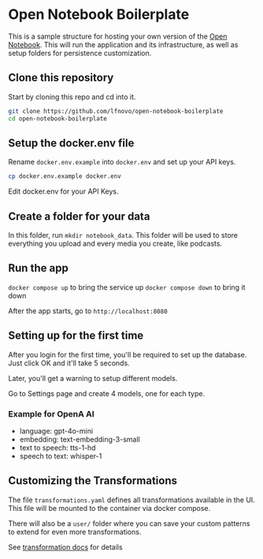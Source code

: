 # Open Notebook Boilerplate

This is a sample structure for hosting your own version of the [Open Notebook](https://github.com/lfnovo/open-notebook). This will run the application and its infrastructure, as well as setup folders for persistence customization. 

## Clone this repository

Start by cloning this repo and cd into it.

```bash
git clone https://github.com/lfnovo/open-notebook-boilerplate
cd open-notebook-boilerplate
````

## Setup the docker.env file

Rename `docker.env.example` into `docker.env` and set up your API keys.

```bash
cp docker.env.example docker.env
```

Edit docker.env for your API Keys.

## Create a folder for your data

In this folder, run `mkdir notebook_data`. This folder will be used to store everything you upload and every media you create, like podcasts. 

## Run the app

`docker compose up` to bring the service up
`docker compose down` to bring it down

After the app starts, go to `http://localhost:8080`

## Setting up for the first time

After you login for the first time, you'll be required to set up the database.
Just click OK and it'll take 5 seconds. 

Later, you'll get a warning to setup different models. 

Go to Settings page and create 4 models, one for each type. 

### Example for OpenA AI

- language: gpt-4o-mini
- embedding: text-embedding-3-small
- text to speech: tts-1-hd
- speech to text: whisper-1

## Customizing the Transformations

The file `transformations.yaml` defines all transformations available in the UI. This file will be mounted to the container via docker compose. 

There will also be a `user/` folder where you can save your custom patterns to extend for even more transformations.

See [transformation docs](https://github.com/lfnovo/open-notebook/blob/main/docs/TRANSFORMATIONS.md) for details